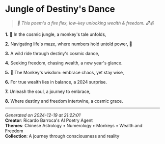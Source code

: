 # Jungle of Destiny's Dance

> *🐒 This poem's a fire flex, low-key unlocking wealth & freedom. 🔓💰*

**1.** 🐉 In the cosmic jungle, a monkey's tale unfolds,


**2.** Navigating life's maze, where numbers hold untold power, 🔢


**3.** A wild ride through destiny's cosmic dance,


**4.** Seeking freedom, chasing wealth, a new year's glance.


**5.** 🐒 The Monkey's wisdom: embrace chaos, yet stay wise,


**6.** For true wealth lies in balance, a 2024 surprise.


**7.** Unleash the soul, a journey to embrace,


**8.** Where destiny and freedom intertwine, a cosmic grace.



---

*Generated on 2024-12-19 at 21:22:01*  
**Creator**: Ricardo Barroca's AI Poetry Agent  
**Themes**: Chinese Astrology • Numerology • Monkeys • Wealth and Freedom  
**Collection**: A journey through consciousness and reality